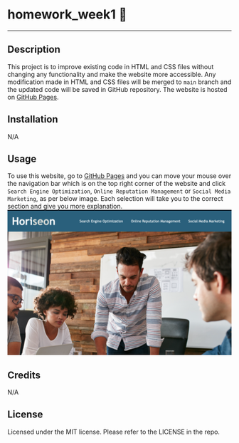 # homework_week1  :book:
---

## Description
This project is to improve existing code in HTML and CSS files without changing any functionality and make the website more accessible. Any modification made in HTML and CSS files will be merged to `main` branch and the updated code will be saved in GitHub repository. The website is hosted on [GitHub Pages](https://yumikakido.github.io/homework_week1/). 
 

## Installation
N/A

## Usage
To use this website, go to [GitHub Pages](https://yumikakido.github.io/homework_week1/) and you can move your mouse over the navigation bar which is on the top right corner of the website and click `Search Engine Optimization`, `Online Reputation Management` or `Social Media Marketing`, as per below image. Each selection will take you to the correct section and give you more explanation.
![HoriseonMockup](assets/images/HoriseonScreenshot.png)

## Credits
N/A

## License
Licensed under the MIT license. 
Please refer to the LICENSE in the repo.




